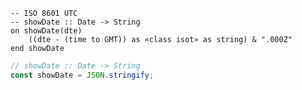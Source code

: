 ```applescript
-- ISO 8601 UTC 
-- showDate :: Date -> String
on showDate(dte)
    ((dte - (time to GMT)) as «class isot» as string) & ".000Z"
end showDate
```


```javascript
// showDate :: Date -> String
const showDate = JSON.stringify;
```